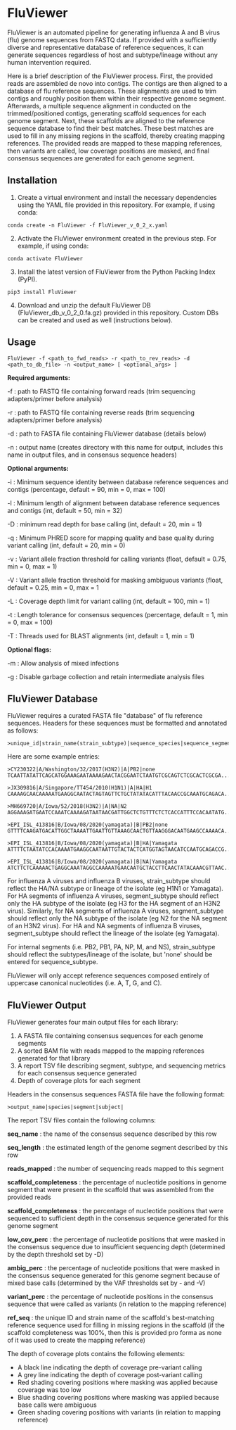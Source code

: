 # FluViewer

FluViewer is an automated pipeline for generating influenza A and B virus (flu) genome sequences from FASTQ data. If provided with a sufficiently diverse and representative database of reference sequences, it can generate sequences regardless of host and subtype/lineage without any human intervention required.

Here is a brief description of the FluViewer process. First, the provided reads are assembled de novo into contigs. The contigs are then aligned to a database of flu reference sequences. These alignments are used to trim contigs and roughly position them within their respective genome segment. Afterwards, a multiple sequence alignment in conducted on the trimmed/positioned contigs, generating scaffold sequences for each genome segment. Next, these scaffolds are aligned to the reference sequence database to find their best matches. These best matches are used to fill in any missing regions in the scaffold, thereby creating mapping references. The provided reads are mapped to these mapping references, then variants are called, low coverage positions are masked, and final consensus sequences are generated for each genome segment. 

## Installation
1. Create a virtual environment and install the necessary dependencies using the YAML file provided in this repository. For example, if using conda:
```
conda create -n FluViewer -f FluViewer_v_0_2_x.yaml
```

2. Activate the FluViewer environment created in the previous step. For example, if using conda:
```
conda activate FluViewer
```

3. Install the latest version of FluViewer from the Python Packing Index (PyPI).
```
pip3 install FluViewer
```

4. Download and unzip the default FluViewer DB (FluViewer_db_v_0_2_0.fa.gz) provided in this repository. Custom DBs can be created and used as well (instructions below).

## Usage
```
FluViewer -f <path_to_fwd_reads> -r <path_to_rev_reads> -d <path_to_db_file> -n <output_name> [ <optional_args> ]
```

<b>Required arguments:</b>

-f : path to FASTQ file containing forward reads (trim sequencing adapters/primer before analysis)

-r : path to FASTQ file containing reverse reads (trim sequencing adapters/primer before analysis)

-d : path to FASTA file containing FluViewer database (details below)

-n : output name (creates directory with this name for output, includes this name in output files, and in consensus sequence headers)


<b>Optional arguments:</b>

-i : Minimum sequence identity between database reference sequences and contigs (percentage, default = 90, min = 0, max = 100)

-l : Minimum length of alignment between database reference sequences and contigs (int, default = 50, min = 32)

-D : minimum read depth for base calling (int, default = 20,  min = 1)

-q : Minimum PHRED score for mapping quality and base quality during variant calling (int, default = 20, min = 0)

-v : Variant allele fraction threshold for calling variants (float, default = 0.75, min = 0, max = 1)

-V : Variant allele fraction threshold for masking ambiguous variants (float, default = 0.25, min = 0, max = 1

-L : Coverage depth limit for variant calling (int, default = 100, min = 1)

-t : Length tolerance for consensus sequences (percentage, default = 1, min = 0, max = 100)

-T : Threads used for BLAST alignments (int, default = 1, min = 1)

<b>Optional flags:</b>

-m : Allow analysis of mixed infections

-g : Disable garbage collection and retain intermediate analysis files


## FluViewer Database
FluViewer requires a curated FASTA file "database" of flu reference sequences. Headers for these sequences must be formatted and annotated as follows:
```
>unique_id|strain_name(strain_subtype)|sequence_species|sequence_segment|sequence_subtype
```
Here are some example entries:
```
>CY230322|A/Washington/32/2017(H3N2)|A|PB2|none
TCAATTATATTCAGCATGGAAAGAATAAAAGAACTACGGAATCTAATGTCGCAGTCTCGCACTCGCGA...

>JX309816|A/Singapore/TT454/2010(H1N1)|A|HA|H1
CAAAAGCAACAAAAATGAAGGCAATACTAGTAGTTCTGCTATATACATTTACAACCGCAAATGCAGACA...

>MH669720|A/Iowa/52/2018(H3N2)|A|NA|N2
AGGAAAGATGAATCCAAATCAAAAGATAATAACGATTGGCTCTGTTTCTCTCACCATTTCCACAATATG...

>EPI_ISL_413816|B/Iowa/08/2020(yamagata)|B|PB2|none
GTTTTCAAGATGACATTGGCTAAAATTGAATTGTTAAAGCAACTGTTAAGGGACAATGAAGCCAAAACA...

>EPI_ISL_413816|B/Iowa/08/2020(yamagata)|B|HA|Yamagata
ATTTTCTAATATCCACAAAATGAAGGCAATAATTGTACTACTCATGGTAGTAACATCCAATGCAGACCG...

>EPI_ISL_413816|B/Iowa/08/2020(yamagata)|B|NA|Yamagata
ATCTTCTCAAAAACTGAGGCAAATAGGCCAAAAATGAACAATGCTACCTTCAACTATACAAACGTTAAC...

```
For influenza A viruses and influenza B viruses, strain_subtype should reflect the HA/NA subtype or lineage of the isolate (eg H1N1 or Yamagata). 
For HA segments of influenza A viruses, segment_subtype should reflect only the HA subtype of the isolate (eg H3 for the HA segment of an H3N2 virus). Similarly, for NA segments of influenza A viruses, segment_subtype should reflect only the NA subtype of the isolate (eg N2 for the NA segment of an H3N2 virus). For HA and NA segments of influenza B viruses, segment_subtype should reflect the lineage of the isolate (eg Yamagata).

For internal segments (i.e. PB2, PB1, PA, NP, M, and NS), strain_subtype should reflect the subtypes/lineage of the isolate, but 'none' should be entered for sequence_subtype.

FluViewer will only accept reference sequences composed entirely of uppercase canonical nucleotides (i.e. A, T, G, and C).

## FluViewer Output
FluViewer generates four main output files for each library:
1. A FASTA file containing consensus sequences for each genome segments
2. A sorted BAM file with reads mapped to the mapping references generated for that library
3. A report TSV file describing segment, subtype, and sequencing metrics for each consensus sequence generated
4. Depth of coverage plots for each segment

Headers in the consensus sequences FASTA file have the following format:
```
>output_name|species|segment|subject|
```

The report TSV files contain the following columns:

<b>seq_name</b> : the name of the consensus sequence described by this row

<b>seq_length</b> : the estimated length of the genome segment described by this row

<b>reads_mapped</b> : the number of sequencing reads mapped to this segment

<b>scaffold_completeness</b> : the percentage of nucleotide positions in genome segment that were present in the scaffold that was assembled from the provided reads

<b>scaffold_completeness</b> : the percentage of nucleotide positions that were sequenced to sufficient depth in the consensus sequence generated for this genome segment

<b>low_cov_perc</b> : the percentage of nucleotide positions that were masked in the consensus sequence due to insufficient sequencing depth (determined by the depth threshold set by -D)

<b>ambig_perc</b> : the percentage of nucleotide positions that were masked in the consensus sequence generated for this genome segment because of mixed base calls (determined by the VAF thresholds set by - and -V)

<b>variant_perc</b> : the percentage of nucleotide positions in the consensus sequence that were called as variants (in relation to the mapping reference)

<b>ref_seq</b> : the unique ID and strain name of the scaffold's best-matching reference sequence used for filling in missing regions in the scaffold (if the scaffold completeness was 100%, then this is provided pro forma as none of it was used to create the mapping reference)

The depth of coverage plots contains the following elements:
- A black line indicating the depth of coverage pre-variant calling
- A grey line indicating the depth of coverage post-variant calling
- Red shading covering positions where masking was applied because coverage was too low
- Blue shading covering positions where masking was applied because base calls were ambiguous
- Green shading covering positions with variants (in relation to mapping reference)
